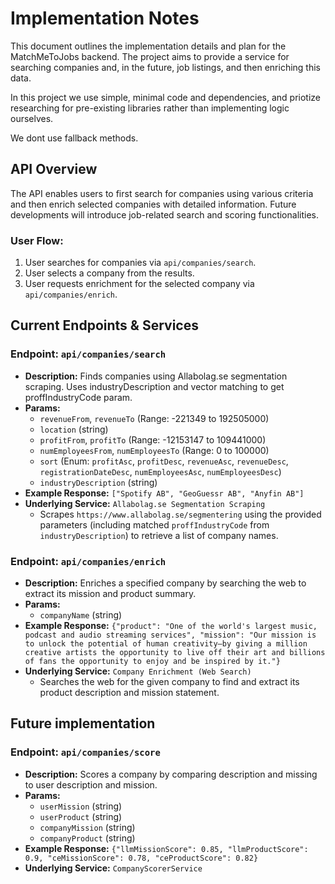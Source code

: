 # Implementation Notes

This document outlines the implementation details and plan for the MatchMeToJobs backend. The project aims to provide a service for searching companies and, in the future, job listings, and then enriching this data.

In this project we use simple, minimal code and dependencies, and priotize researching for pre-existing libraries rather than implementing logic ourselves.

We dont use fallback methods.

## API Overview

The API enables users to first search for companies using various criteria and then enrich selected companies with detailed information. Future developments will introduce job-related search and scoring functionalities.

### User Flow:

1. User searches for companies via `api/companies/search`.
2. User selects a company from the results.
3. User requests enrichment for the selected company via `api/companies/enrich`.

## Current Endpoints & Services

### Endpoint: `api/companies/search`

- **Description:** Finds companies using Allabolag.se segmentation scraping. Uses industryDescription and vector matching to get proffIndustryCode param.
- **Params:**
  - `revenueFrom`, `revenueTo` (Range: -221349 to 192505000)
  - `location` (string)
  - `profitFrom`, `profitTo` (Range: -12153147 to 109441000)
  - `numEmployeesFrom`, `numEmployeesTo` (Range: 0 to 100000)
  - `sort` (Enum: `profitAsc`, `profitDesc`, `revenueAsc`, `revenueDesc`, `registrationDateDesc`, `numEmployeesAsc`, `numEmployeesDesc`)
  - `industryDescription` (string)
- **Example Response:** `["Spotify AB", "GeoGuessr AB", "Anyfin AB"]`
- **Underlying Service:** `Allabolag.se Segmentation Scraping`
  - Scrapes `https://www.allabolag.se/segmentering` using the provided parameters (including matched `proffIndustryCode` from `industryDescription`) to retrieve a list of company names.

### Endpoint: `api/companies/enrich`

- **Description:** Enriches a specified company by searching the web to extract its mission and product summary.
- **Params:**
  - `companyName` (string)
- **Example Response:** `{"product": "One of the world's largest music, podcast and audio streaming services", "mission": "Our mission is to unlock the potential of human creativity—by giving a million creative artists the opportunity to live off their art and billions of fans the opportunity to enjoy and be inspired by it."}`
- **Underlying Service:** `Company Enrichment (Web Search)`
  - Searches the web for the given company to find and extract its product description and mission statement.

## Future implementation

### Endpoint: `api/companies/score`

- **Description:** Scores a company by comparing description and missing to user description and mission.
- **Params:**
  - `userMission` (string)
  - `userProduct` (string)
  - `companyMission` (string)
  - `companyProduct` (string)
- **Example Response:** `{"llmMissionScore": 0.85, "llmProductScore": 0.9, "ceMissionScore": 0.78, "ceProductScore": 0.82}`
- **Underlying Service:** `CompanyScorerService`
